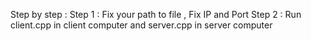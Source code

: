Step by step :
Step 1 : Fix your path to file , Fix IP and Port
Step 2 : Run client.cpp in client computer and server.cpp in server computer
